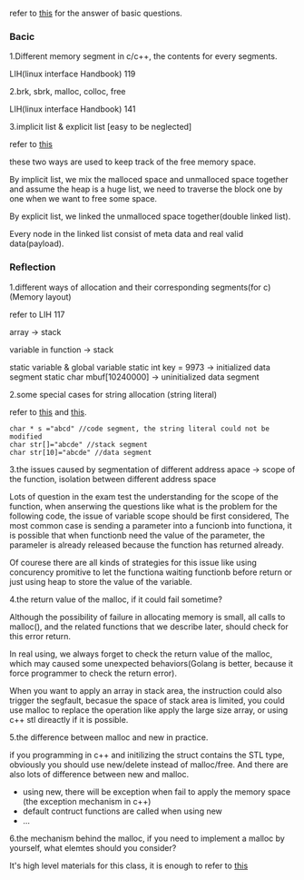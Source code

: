 refer to [this](http://cs241.cs.illinois.edu/wikibook/memory-part-1-heap-memory-introduction.html#intro-to-allocating) for the answer of basic questions.

### Bacic

1.Different memory segment in c/c++, the contents for every segments.

LIH(linux interface Handbook) 119

2.brk, sbrk, malloc, colloc, free

LIH(linux interface Handbook) 141

3.implicit list & explicit list [easy to be neglected]

refer to [this](https://www.youtube.com/watch?v=d_JhP130XO8)

these two ways are used to keep track of the free memory space.

By implicit list, we mix the malloced space and unmalloced space together and assume the heap is a huge list, we need to traverse the block one by one when we want to free some space.

By explicit list, we linked the unmalloced space together(double linked list).

Every node in the linked list consist of meta data and real valid data(payload).

### Reflection

1.different ways of allocation and their corresponding segments(for c) (Memory layout)

refer to LIH 117

array -> stack

variable in function -> stack

static variable & global variable
static int key = 9973 -> initialized data segment
static char mbuf[10240000] -> uninitialized data segment

2.some special cases for string allocation (string literal)

refer to [this](https://stackoverflow.com/questions/25068639/memory-usage-of-literal-strings-in-c) and [this](https://stackoverflow.com/questions/16021454/difference-between-declared-string-and-allocated-string).

```
char * s ="abcd" //code segment, the string literal could not be modified
char str[]="abcde" //stack segment
char str[10]="abcde" //data segment 
```


3.the issues caused by segmentation of different address apace -> scope of the function, isolation between different address space

Lots of question in the exam test the understanding for the scope of the function, when anserwing the questions like what is the problem for the following code, the issue of variable scope should be first considered, The most common case is sending a parameter into a funcionb into functiona, it is possible that when functionb need the value of the parameter, the parameler is already released because the function has returned already. 

Of courese there are all kinds of strategies for this issue like using concurency promitive to let the functiona waiting functionb before return or just using heap to store the value of the variable.

4.the return value of the malloc, if it could fail sometime?

Although the possibility of failure in allocating memory is small, all calls to malloc(), and the related functions that we describe later, should check for this error return.

In real using, we always forget to check the return value of the malloc, which may caused some unexpected behaviors(Golang is better, because it force programmer to check the return error). 

When you want to apply an array in stack area, the instruction could also trigger the segfault, becasue the space of stack area is limited, you could use malloc to replace the operation like apply the large size array, or using c++ stl direactly if it is possible.

5.the difference between malloc and new in practice.

if you programming in c++ and initilizing the struct contains the STL type, obviously you should use new/delete instead of malloc/free. And there are also lots of difference between new and malloc.

  - using new, there will be exception when fail to apply the memory space (the exception mechanism in c++)
  - default contruct functions are called when using new
  - ...

6.the mechanism behind the malloc, if you need to implement a malloc by yourself, what elemtes should you consider?

It's high level materials for this class, it is enough to refer to [this](http://cs241.cs.illinois.edu/wikibook/memory-part-2-implementing-a-memory-allocator.html#) 

